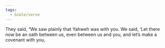```yaml
---
tags:
  - bible/verse
---
```

They said, “We saw plainly that Yahweh was with you. We said, ‘Let there now be an oath between us, even between us and you, and let’s make a covenant with you,